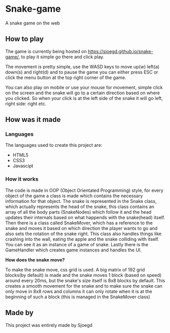 # Snake-game
A snake game on the web

## How to play 
 The game is currently being hosted on https://sjoegd.github.io/snake-game/,
 to play it simple go there and click play.
 
 The movement is pretty simple, use the WASD keys to move up(w) left(a) down(s) and right(d)
 and to pause the game you can either press ESC or click the menu button at the top right corner of the game.
 
 You can also play on mobile or use your mouse for movement, simple click on the screen and the snake will go
 to a certain direction based on where you clicked. So when your click is at the left side of the snake it will go left, right side: right etc.
 

## How was it made
### Languages
The languages used to create this project are:
- HTML5
- CSS3
- Javascipt

### How it works 
The code is made in OOP (Object Orientated Programming) style,
for every object of the game a class is made which contains the necessary information for that object.
The snake is represented in the Snake class, which actually represents the head of the snake, this class contains an array of all the body parts (SnakeNodes) which follow it and the head updates their internals based on what happends with the snake(head) itself. Then there is a class called SnakeMover, which has a reference to the snake and moves it based on which direction the player wants to go and also sets the rotation of the snake right. This class also handles things like crashing into the wall, eating the apple and the snake colliding with itself. You can see it as an instance of a game of snake. Lastly there is the GameHandler which creates game instances and handles the UI.
    
__How does the snake move?__

To make the snake move, css grid is used. A big matrix of 192 grid blocks(by default) is made and the snake moves 1 block (based on speed) around every 20ms, but the snake's size itself is 8x8 blocks by default. This creates a smooth movement for the snake and to make sure the snake can only move in 8x8 rows and columns it can only rotate when it is at the beginning of such a block (this is managed in the SnakeMover class)

## Made by
This project was entirely made by Sjoegd

